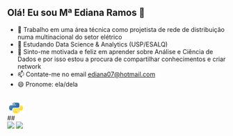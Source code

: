 ## Olá! Eu sou Mª Ediana Ramos  👋

- 🔭 Trabalho em uma área técnica como projetista de rede de distribuição numa multinacional do setor elétrico
- 🌱 Estudando Data Science & Analytics (USP/ESALQ)
- 💬 Sinto-me motivada e feliz em aprender sobre Análise e Ciência de Dados e por isso estou a procura de compartilhar conhecimentos e criar network
- 📫 Contate-me no email ediana07@hotmail.com
- 😄 Pronome: ela/dela

<div style="display: inline_block"><br>
  <img align="center" alt="Rafa-Python" height="30" width="40" src="https://raw.githubusercontent.com/devicons/devicon/master/icons/python/python-original.svg">
</div>
 ##
<div> 
  <a href="https://instagram.com/di_crm" target="_blank"><img src="https://img.shields.io/badge/-Instagram-%23E4405F?style=for-the-badge&logo=instagram&logoColor=white" target="_blank"></a>
  <a href="https://www.linkedin.com/in/maria-ediana-ramos-83996610a" target="_blank"><img src="https://img.shields.io/badge/-LinkedIn-%230077B5?style=for-the-badge&logo=linkedin&logoColor=white" target="_blank"></a> 
  
</div>
